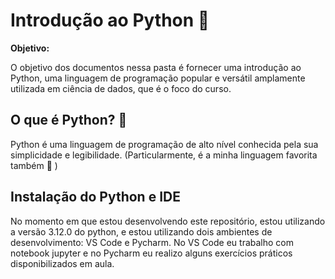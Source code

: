 # Introdução ao Python :dart:	

**Objetivo:**

O objetivo dos documentos nessa pasta é fornecer uma introdução ao Python, uma linguagem de programação popular e versátil amplamente utilizada em ciência de dados, que é o foco do curso.

## O que é Python? :snake:	

Python é uma linguagem de programação de alto nível conhecida pela sua simplicidade e legibilidade. (Particularmente, é a minha linguagem favorita também :gift_heart: )

## Instalação do Python e IDE

No momento em que estou desenvolvendo este repositório, estou utilizando a versão 3.12.0 do python, e estou utilizando dois ambientes de desenvolvimento: VS Code e Pycharm.
No VS Code eu trabalho com notebook jupyter e no Pycharm eu realizo alguns exercícios práticos disponibilizados em aula.
